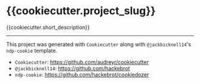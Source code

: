 {{cookiecutter.project_slug}}
==========================

{{cookiecutter.short_description}}

----

This project was generated with `Cookiecutter` along with `@jackbicknell14`'s
`ndp-cookie` template.

- `Cookiecutter`: https://github.com/audreyr/cookiecutter
- `@jackbicknell14`: https://github.com/hackebrot
- `ndp-cookie`: https://github.com/hackebrot/cookiedozer
